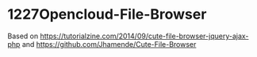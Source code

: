 # 1227Opencloud-File-Browser
Based on https://tutorialzine.com/2014/09/cute-file-browser-jquery-ajax-php
and https://github.com/Jhamende/Cute-File-Browser

